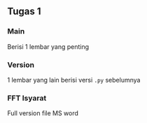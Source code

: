 ## Tugas 1

### Main
Berisi 1 lembar yang penting

### Version
1 lembar yang lain berisi versi `.py` sebelumnya

### FFT Isyarat
Full version file MS word

